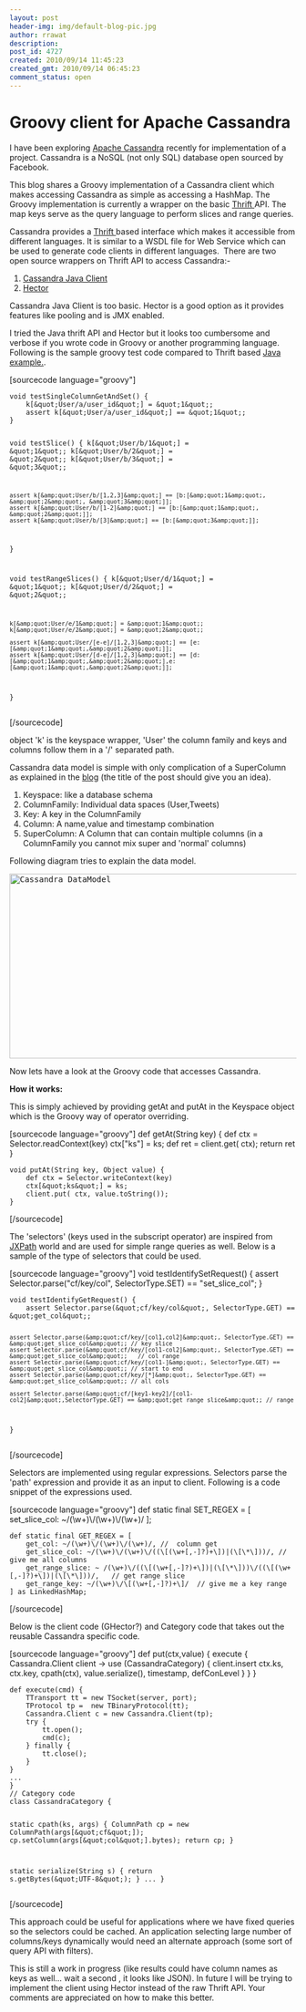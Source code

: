 ```yaml
---
layout: post
header-img: img/default-blog-pic.jpg
author: rrawat
description: 
post_id: 4727
created: 2010/09/14 11:45:23
created_gmt: 2010/09/14 06:45:23
comment_status: open
---
```


# Groovy client for Apache Cassandra

<p>I have been exploring <a title="Apache Cassandra" href="http://cassandra.apache.org/" target="_self">Apache Cassandra</a> recently for implementation of a project. Cassandra is a NoSQL (not only SQL) database open sourced by Facebook.</p>
<p>This blog shares a Groovy implementation of a Cassandra client which makes accessing Cassandra as simple as accessing a HashMap. The Groovy implementation is currently a wrapper on the basic <a title="Apache Thrift" href="http://incubator.apache.org/thrift/" target="_self">Thrift </a>API. The map keys serve as the query language to perform slices and range queries.<!--more--></p>
<p>Cassandra provides a <a title="Apache Thrift" href="http://incubator.apache.org/thrift/" target="_self">Thrift </a>based interface which makes it accessible from different languages. It is similar to a WSDL file for Web Service which can be used to generate code clients in different languages.  There are two open source wrappers on Thrift API to access Cassandra:-
<ol>
    <li><a href="http://code.google.com/p/cassandra-java-client/">Cassandra Java Client</a></li>
    <li><a href="http://github.com/rantav/hector">Hector</a></li>
</ol>
Cassandra Java Client is too basic. Hector is a good option as it provides features like pooling and is JMX enabled.</p>
<p>I tried the Java thrift API and Hector but it looks too cumbersome and verbose if you wrote code in Groovy or another programming language. Following is the sample groovy test code compared to Thrift based <a title="Java example" href="http://wiki.apache.org/cassandra/ThriftExamples#Java" target="_blank">Java example.</a>.</p>
<p>[sourcecode language="groovy"]</p>
<pre><code>void testSingleColumnGetAndSet() {
    k[&amp;quot;User/a/user_id&amp;quot;] = &amp;quot;1&amp;quot;;
    assert k[&amp;quot;User/a/user_id&amp;quot;] == &amp;quot;1&amp;quot;;
}

void testSlice() {
    k[&amp;quot;User/b/1&amp;quot;] = &amp;quot;1&amp;quot;;
    k[&amp;quot;User/b/2&amp;quot;] = &amp;quot;2&amp;quot;;
    k[&amp;quot;User/b/3&amp;quot;] = &amp;quot;3&amp;quot;;

    assert k[&amp;quot;User/b/[1,2,3]&amp;quot;] == [b:[&amp;quot;1&amp;quot;, &amp;quot;2&amp;quot;, &amp;quot;3&amp;quot;]];
    assert k[&amp;quot;User/b/[1-2]&amp;quot;] == [b:[&amp;quot;1&amp;quot;, &amp;quot;2&amp;quot;]];
    assert k[&amp;quot;User/b/[3]&amp;quot;] == [b:[&amp;quot;3&amp;quot;]];
}

void testRangeSlices() {
    k[&amp;quot;User/d/1&amp;quot;] = &amp;quot;1&amp;quot;;
    k[&amp;quot;User/d/2&amp;quot;] = &amp;quot;2&amp;quot;;

    k[&amp;quot;User/e/1&amp;quot;] = &amp;quot;1&amp;quot;;
    k[&amp;quot;User/e/2&amp;quot;] = &amp;quot;2&amp;quot;;

    assert k[&amp;quot;User/[e-e]/[1,2,3]&amp;quot;] == [e:[&amp;quot;1&amp;quot;,&amp;quot;2&amp;quot;]];
    assert k[&amp;quot;User/[d-e]/[1,2,3]&amp;quot;] == [d:[&amp;quot;1&amp;quot;,&amp;quot;2&amp;quot;],e:[&amp;quot;1&amp;quot;,&amp;quot;2&amp;quot;]];
}
</code></pre>
<p>[/sourcecode]</p>
<p>object 'k' is the keyspace wrapper, 'User' the column family and keys and columns follow them in a '/' separated path.</p>
<p>Cassandra data model is simple with only complication of a SuperColumn as explained in the <a href="http://arin.me/blog/wtf-is-a-supercolumn-cassandra-data-model">blog</a> (the title of the post should give you an idea).
<ol>
    <li>Keyspace: like a database schema</li>
    <li>ColumnFamily: Individual data spaces (User,Tweets)</li>
    <li>Key: A key in the ColumnFamily</li>
    <li>Column: A name,value and timestamp combination</li>
    <li>SuperColumn: A Column that can contain multiple columns (in a ColumnFamily you cannot mix super and 'normal' columns)</li>
</ol>
Following diagram tries to explain the data model.
<pre><a rel="attachment wp-att-4781" href="http://xebee.xebia.in/2010/09/14/groovy-client-for-apache-cassandra/datamodel-3/"><img class="alignnone size-full wp-image-4781" title="DataModel" src="http://xebee.xebia.in/wp-content/uploads/2010/09/DataModel2.png" alt="Cassandra DataModel" width="572" height="324" /></a></pre>
Now lets have a look at the Groovy code that accesses Cassandra.</p>
<p><strong>How it works:</strong></p>
<p>This is simply achieved by providing getAt and putAt in the Keyspace object which is the Groovy way of operator overriding.</p>
<p>[sourcecode language="groovy"]
def getAt(String key) {
        def ctx = Selector.readContext(key)
        ctx[&quot;ks&quot;] = ks;
        def ret = client.get( ctx);
        return ret
    }</p>
<pre><code>void putAt(String key, Object value) {
    def ctx = Selector.writeContext(key)
    ctx[&amp;quot;ks&amp;quot;] = ks;
    client.put( ctx, value.toString());
}
</code></pre>
<p>[/sourcecode]</p>
<p>The 'selectors' (keys used in the subscript operator) are inspired from <a title="JXPath" href="http://commons.apache.org/jxpath/" target="_self">JXPath</a> world and are used for simple range queries as well. Below is a sample of the type of selectors that could be used.</p>
<p>[sourcecode language="groovy"]
    void testIdentifySetRequest() {
        assert Selector.parse(&quot;cf/key/col&quot;, SelectorType.SET) == &quot;set_slice_col&quot;;
    }</p>
<pre><code>void testIdentifyGetRequest() {
    assert Selector.parse(&amp;quot;cf/key/col&amp;quot;, SelectorType.GET) == &amp;quot;get_col&amp;quot;;

    assert Selector.parse(&amp;quot;cf/key/[col1,col2]&amp;quot;, SelectorType.GET) == &amp;quot;get_slice_col&amp;quot;; // key slice
    assert Selector.parse(&amp;quot;cf/key/[col1-col2]&amp;quot;, SelectorType.GET) == &amp;quot;get_slice_col&amp;quot;;   // col range
    assert Selector.parse(&amp;quot;cf/key/[col1-]&amp;quot;, SelectorType.GET) == &amp;quot;get_slice_col&amp;quot;; // start to end
    assert Selector.parse(&amp;quot;cf/key/[*]&amp;quot;, SelectorType.GET) ==  &amp;quot;get_slice_col&amp;quot;; // all cols

    assert Selector.parse(&amp;quot;cf/[key1-key2]/[col1-col2]&amp;quot;,SelectorType.GET) == &amp;quot;get_range_slice&amp;quot;; // range
}
</code></pre>
<p>[/sourcecode]</p>
<p>Selectors are implemented using regular expressions. Selectors parse the 'path' expression and provide it as an input to client. Following is a code snippet of the expressions used.</p>
<p>[sourcecode language="groovy"]
    def static final SET_REGEX = [
            set_slice_col: ~/(\w+)\/(\w+)\/(\w+)/
        ];</p>
<pre><code>def static final GET_REGEX = [
    get_col: ~/(\w+)\/(\w+)\/(\w+)/, //  column get
    get_slice_col: ~/(\w+)\/(\w+)\/((\[(\w+[,-]?)+\])|(\[\*\]))/, // give me all columns
    get_range_slice: ~ /(\w+)\/((\[(\w+[,-]?)+\])|(\[\*\]))\/((\[(\w+[,-]?)+\])|(\[\*\]))/,   // get range slice
    get_range_key: ~/(\w+)\/\[(\w+[,-]?)+\]/  // give me a key range
] as LinkedHashMap;
</code></pre>
<p>[/sourcecode]</p>
<p>Below is the client code (GHector?) and Category code that takes out the reusable Cassandra specific code.</p>
<p>[sourcecode language="groovy"]
    def put(ctx,value) {
        execute { Cassandra.Client client -&gt;
            use (CassandraCategory) {
                client.insert ctx.ks, ctx.key, cpath(ctx), value.serialize(), timestamp, defConLevel
            }
        }
    }</p>
<pre><code>def execute(cmd) {
    TTransport tt = new TSocket(server, port);
    TProtocol tp =  new TBinaryProtocol(tt);
    Cassandra.Client c = new Cassandra.Client(tp);
    try {
        tt.open();
        cmd(c);
    } finally {
        tt.close();
    }
}
...
}
// Category code
class CassandraCategory {

static cpath(ks, args) {
    ColumnPath cp = new ColumnPath(args[&amp;quot;cf&amp;quot;]);
    cp.setColumn(args[&amp;quot;col&amp;quot;].bytes);
    return cp;
}

static serialize(String s) {
    return s.getBytes(&amp;quot;UTF-8&amp;quot;);
}
...
}
</code></pre>
<p>[/sourcecode]</p>
<p>This approach could be useful for applications where we have fixed queries so the selectors could be cached. An application selecting large number of columns/keys dynamically would need an alternate approach (some sort of query API with filters).</p>
<p>This is still a work in progress (like results could have column names as keys as well... wait a second , it looks like JSON). In future I will be trying to implement the client using Hector instead of the raw Thrift API. Your comments are appreciated on how to make this better.</p>